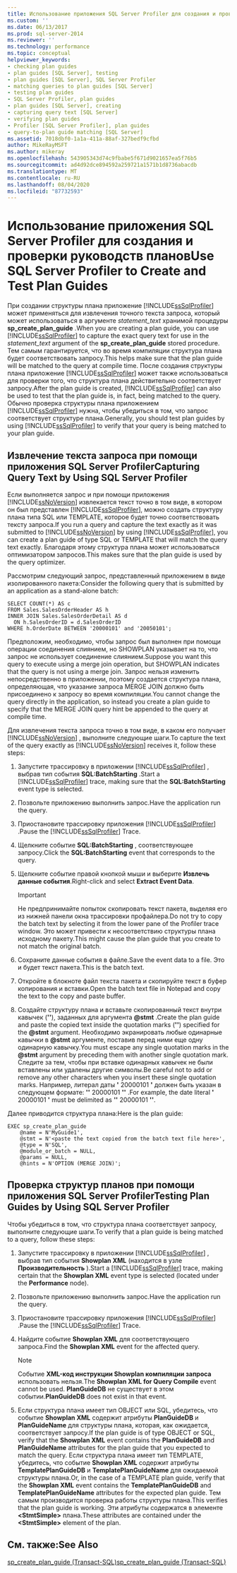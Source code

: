 ```yaml
---
title: Использование приложения SQL Server Profiler для создания и проверки структур плана | Документация Майкрософт
ms.custom: ''
ms.date: 06/13/2017
ms.prod: sql-server-2014
ms.reviewer: ''
ms.technology: performance
ms.topic: conceptual
helpviewer_keywords:
- checking plan guides
- plan guides [SQL Server], testing
- plan guides [SQL Server], SQL Server Profiler
- matching queries to plan guides [SQL Server]
- testing plan guides
- SQL Server Profiler, plan guides
- plan guides [SQL Server], creating
- capturing query text [SQL Server]
- verifying plan guides
- Profiler [SQL Server Profiler], plan guides
- query-to-plan guide matching [SQL Server]
ms.assetid: 7018dbf0-1a1a-411a-88af-327bedf9cfbd
author: MikeRayMSFT
ms.author: mikeray
ms.openlocfilehash: 543905343d74c9fbabe5f671d9021657ea5f76b5
ms.sourcegitcommit: ad4d92dce894592a259721a1571b1d8736abacdb
ms.translationtype: MT
ms.contentlocale: ru-RU
ms.lasthandoff: 08/04/2020
ms.locfileid: "87732593"
---
```

# <a name="use-sql-server-profiler-to-create-and-test-plan-guides"></a><span data-ttu-id="9aa95-102">Использование приложения SQL Server Profiler для создания и проверки руководств планов</span><span class="sxs-lookup"><span data-stu-id="9aa95-102">Use SQL Server Profiler to Create and Test Plan Guides</span></span>
  <span data-ttu-id="9aa95-103">При создании структуры плана приложение [!INCLUDE[ssSqlProfiler](../../includes/sssqlprofiler-md.md)] может применяться для извлечения точного текста запроса, который может использоваться в аргументе *statement_text* хранимой процедуры **sp_create_plan_guide** .</span><span class="sxs-lookup"><span data-stu-id="9aa95-103">When you are creating a plan guide, you can use [!INCLUDE[ssSqlProfiler](../../includes/sssqlprofiler-md.md)] to capture the exact query text for use in the *statement_text* argument of the **sp_create_plan_guide** stored procedure.</span></span> <span data-ttu-id="9aa95-104">Тем самым гарантируется, что во время компиляции структура плана будет соответствовать запросу.</span><span class="sxs-lookup"><span data-stu-id="9aa95-104">This helps make sure that the plan guide will be matched to the query at compile time.</span></span> <span data-ttu-id="9aa95-105">После создания структуры плана приложение [!INCLUDE[ssSqlProfiler](../../includes/sssqlprofiler-md.md)] может также использоваться для проверки того, что структура плана действительно соответствует запросу.</span><span class="sxs-lookup"><span data-stu-id="9aa95-105">After the plan guide is created, [!INCLUDE[ssSqlProfiler](../../includes/sssqlprofiler-md.md)] can also be used to test that the plan guide is, in fact, being matched to the query.</span></span> <span data-ttu-id="9aa95-106">Обычно проверка структуры плана приложением [!INCLUDE[ssSqlProfiler](../../includes/sssqlprofiler-md.md)] нужна, чтобы убедиться в том, что запрос соответствует структуре плана.</span><span class="sxs-lookup"><span data-stu-id="9aa95-106">Generally, you should test plan guides by using [!INCLUDE[ssSqlProfiler](../../includes/sssqlprofiler-md.md)] to verify that your query is being matched to your plan guide.</span></span>  
  
## <a name="capturing-query-text-by-using-sql-server-profiler"></a><span data-ttu-id="9aa95-107">Извлечение текста запроса при помощи приложения SQL Server Profiler</span><span class="sxs-lookup"><span data-stu-id="9aa95-107">Capturing Query Text by Using SQL Server Profiler</span></span>  
 <span data-ttu-id="9aa95-108">Если выполняется запрос и при помощи приложения [!INCLUDE[ssNoVersion](../../includes/ssnoversion-md.md)] извлекается текст точно в том виде, в котором он был представлен [!INCLUDE[ssSqlProfiler](../../includes/sssqlprofiler-md.md)], можно создать структуру плана типа SQL или TEMPLATE, которое будет точно соответствовать тексту запроса.</span><span class="sxs-lookup"><span data-stu-id="9aa95-108">If you run a query and capture the text exactly as it was submitted to [!INCLUDE[ssNoVersion](../../includes/ssnoversion-md.md)] by using [!INCLUDE[ssSqlProfiler](../../includes/sssqlprofiler-md.md)], you can create a plan guide of type SQL or TEMPLATE that will match the query text exactly.</span></span> <span data-ttu-id="9aa95-109">Благодаря этому структура плана может использоваться оптимизатором запросов.</span><span class="sxs-lookup"><span data-stu-id="9aa95-109">This makes sure that the plan guide is used by the query optimizer.</span></span>  
  
 <span data-ttu-id="9aa95-110">Рассмотрим следующий запрос, представленный приложением в виде изолированного пакета:</span><span class="sxs-lookup"><span data-stu-id="9aa95-110">Consider the following query that is submitted by an application as a stand-alone batch:</span></span>  
  
```  
SELECT COUNT(*) AS c  
FROM Sales.SalesOrderHeader AS h  
INNER JOIN Sales.SalesOrderDetail AS d  
  ON h.SalesOrderID = d.SalesOrderID  
WHERE h.OrderDate BETWEEN '20000101' and '20050101';  
```  
  
 <span data-ttu-id="9aa95-111">Предположим, необходимо, чтобы запрос был выполнен при помощи операции соединения слиянием, но SHOWPLAN указывает на то, что запрос не использует соединение слиянием.</span><span class="sxs-lookup"><span data-stu-id="9aa95-111">Suppose you want this query to execute using a merge join operation, but SHOWPLAN indicates that the query is not using a merge join.</span></span> <span data-ttu-id="9aa95-112">Запрос нельзя изменить непосредственно в приложении, поэтому создается структура плана, определяющая, что указание запроса MERGE JOIN должно быть присоединено к запросу во время компиляции.</span><span class="sxs-lookup"><span data-stu-id="9aa95-112">You cannot change the query directly in the application, so instead you create a plan guide to specify that the MERGE JOIN query hint be appended to the query at compile time.</span></span>  
  
 <span data-ttu-id="9aa95-113">Для извлечения текста запроса точно в том виде, в каком его получает [!INCLUDE[ssNoVersion](../../includes/ssnoversion-md.md)] , выполните следующие шаги.</span><span class="sxs-lookup"><span data-stu-id="9aa95-113">To capture the text of the query exactly as [!INCLUDE[ssNoVersion](../../includes/ssnoversion-md.md)] receives it, follow these steps:</span></span>  
  
1.  <span data-ttu-id="9aa95-114">Запустите трассировку в приложении [!INCLUDE[ssSqlProfiler](../../includes/sssqlprofiler-md.md)] , выбрав тип события **SQL:BatchStarting** .</span><span class="sxs-lookup"><span data-stu-id="9aa95-114">Start a [!INCLUDE[ssSqlProfiler](../../includes/sssqlprofiler-md.md)] trace, making sure that the **SQL:BatchStarting** event type is selected.</span></span>  
  
2.  <span data-ttu-id="9aa95-115">Позвольте приложению выполнить запрос.</span><span class="sxs-lookup"><span data-stu-id="9aa95-115">Have the application run the query.</span></span>  
  
3.  <span data-ttu-id="9aa95-116">Приостановите трассировку приложения [!INCLUDE[ssSqlProfiler](../../includes/sssqlprofiler-md.md)] .</span><span class="sxs-lookup"><span data-stu-id="9aa95-116">Pause the [!INCLUDE[ssSqlProfiler](../../includes/sssqlprofiler-md.md)] Trace.</span></span>  
  
4.  <span data-ttu-id="9aa95-117">Щелкните событие **SQL:BatchStarting** , соответствующее запросу.</span><span class="sxs-lookup"><span data-stu-id="9aa95-117">Click the **SQL:BatchStarting** event that corresponds to the query.</span></span>  
  
5.  <span data-ttu-id="9aa95-118">Щелкните событие правой кнопкой мыши и выберите **Извлечь данные события**.</span><span class="sxs-lookup"><span data-stu-id="9aa95-118">Right-click and select **Extract Event Data**.</span></span>  
  
    > [!IMPORTANT]  
    >  <span data-ttu-id="9aa95-119">Не предпринимайте попыток скопировать текст пакета, выделяя его из нижней панели окна трассировки профайлера.</span><span class="sxs-lookup"><span data-stu-id="9aa95-119">Do not try to copy the batch text by selecting it from the lower pane of the Profiler trace window.</span></span> <span data-ttu-id="9aa95-120">Это может привести к несоответствию структуры плана исходному пакету.</span><span class="sxs-lookup"><span data-stu-id="9aa95-120">This might cause the plan guide that you create to not match the original batch.</span></span>  
  
6.  <span data-ttu-id="9aa95-121">Сохраните данные события в файле.</span><span class="sxs-lookup"><span data-stu-id="9aa95-121">Save the event data to a file.</span></span> <span data-ttu-id="9aa95-122">Это и будет текст пакета.</span><span class="sxs-lookup"><span data-stu-id="9aa95-122">This is the batch text.</span></span>  
  
7.  <span data-ttu-id="9aa95-123">Откройте в блокноте файл текста пакета и скопируйте текст в буфер копирования и вставки.</span><span class="sxs-lookup"><span data-stu-id="9aa95-123">Open the batch text file in Notepad and copy the text to the copy and paste buffer.</span></span>  
  
8.  <span data-ttu-id="9aa95-124">Создайте структуру плана и вставьте скопированный текст внутри кавычек (**''**), заданных для аргумента **@stmt** .</span><span class="sxs-lookup"><span data-stu-id="9aa95-124">Create the plan guide and paste the copied text inside the quotation marks (**''**) specified for the **@stmt** argument.</span></span> <span data-ttu-id="9aa95-125">Необходимо экранировать любые одинарные кавычки в **@stmt** аргументе, поставив перед ними еще одну одинарную кавычку.</span><span class="sxs-lookup"><span data-stu-id="9aa95-125">You must escape any single quotation marks in the **@stmt** argument by preceding them with another single quotation mark.</span></span> <span data-ttu-id="9aa95-126">Следите за тем, чтобы при вставке одинарных кавычек не были вставлены или удалены другие символы.</span><span class="sxs-lookup"><span data-stu-id="9aa95-126">Be careful not to add or remove any other characters when you insert these single quotation marks.</span></span> <span data-ttu-id="9aa95-127">Например, литерал даты **'** 20000101 **'** должен быть указан в следующем формате: **''** 20000101 **''** .</span><span class="sxs-lookup"><span data-stu-id="9aa95-127">For example, the date literal **'** 20000101 **'** must be delimited as **''** 20000101 **''**.</span></span>  
  
 <span data-ttu-id="9aa95-128">Далее приводится структура плана:</span><span class="sxs-lookup"><span data-stu-id="9aa95-128">Here is the plan guide:</span></span>  
  
```  
EXEC sp_create_plan_guide   
    @name = N'MyGuide1',  
    @stmt = N'<paste the text copied from the batch text file here>',  
    @type = N'SQL',  
    @module_or_batch = NULL,  
    @params = NULL,  
    @hints = N'OPTION (MERGE JOIN)';  
```  
  
## <a name="testing-plan-guides-by-using-sql-server-profiler"></a><span data-ttu-id="9aa95-129">Проверка структур планов при помощи приложения SQL Server Profiler</span><span class="sxs-lookup"><span data-stu-id="9aa95-129">Testing Plan Guides by Using SQL Server Profiler</span></span>  
 <span data-ttu-id="9aa95-130">Чтобы убедиться в том, что структура плана соответствует запросу, выполните следующие шаги.</span><span class="sxs-lookup"><span data-stu-id="9aa95-130">To verify that a plan guide is being matched to a query, follow these steps:</span></span>  
  
1.  <span data-ttu-id="9aa95-131">Запустите трассировку в приложении [!INCLUDE[ssSqlProfiler](../../includes/sssqlprofiler-md.md)] , выбрав тип события **Showplan XML** (находится в узле **Производительность** ).</span><span class="sxs-lookup"><span data-stu-id="9aa95-131">Start a [!INCLUDE[ssSqlProfiler](../../includes/sssqlprofiler-md.md)] trace, making certain that the **Showplan XML** event type is selected (located under the **Performance** node).</span></span>  
  
2.  <span data-ttu-id="9aa95-132">Позвольте приложению выполнить запрос.</span><span class="sxs-lookup"><span data-stu-id="9aa95-132">Have the application run the query.</span></span>  
  
3.  <span data-ttu-id="9aa95-133">Приостановите трассировку приложения [!INCLUDE[ssSqlProfiler](../../includes/sssqlprofiler-md.md)] .</span><span class="sxs-lookup"><span data-stu-id="9aa95-133">Pause the [!INCLUDE[ssSqlProfiler](../../includes/sssqlprofiler-md.md)] Trace.</span></span>  
  
4.  <span data-ttu-id="9aa95-134">Найдите событие **Showplan XML** для соответствующего запроса.</span><span class="sxs-lookup"><span data-stu-id="9aa95-134">Find the **Showplan XML** event for the affected query.</span></span>  
  
    > [!NOTE]  
    >  <span data-ttu-id="9aa95-135">Событие **XML-код инструкции Showplan компиляции запроса** использовать нельзя.</span><span class="sxs-lookup"><span data-stu-id="9aa95-135">The **Showplan XML for Query Compile** event cannot be used.</span></span> <span data-ttu-id="9aa95-136">**PlanGuideDB** не существует в этом событии.</span><span class="sxs-lookup"><span data-stu-id="9aa95-136">**PlanGuideDB** does not exist in that event.</span></span>  
  
5.  <span data-ttu-id="9aa95-137">Если структура плана имеет тип OBJECT или SQL, убедитесь, что событие **Showplan XML** содержит атрибуты **PlanGuideDB** и **PlanGuideName** для структуры плана, которая, как ожидается, соответствует запросу.</span><span class="sxs-lookup"><span data-stu-id="9aa95-137">If the plan guide is of type OBJECT or SQL, verify that the **Showplan XML** event contains the **PlanGuideDB** and **PlanGuideName** attributes for the plan guide that you expected to match the query.</span></span> <span data-ttu-id="9aa95-138">Если структура плана имеет тип TEMPLATE, убедитесь, что событие **Showplan XML** содержит атрибуты **TemplatePlanGuideDB** и **TemplatePlanGuideName** для ожидаемой структуры плана.</span><span class="sxs-lookup"><span data-stu-id="9aa95-138">Or, in the case of a TEMPLATE plan guide, verify that the **Showplan XML** event contains the **TemplatePlanGuideDB** and **TemplatePlanGuideName** attributes for the expected plan guide.</span></span> <span data-ttu-id="9aa95-139">Тем самым производится проверка работы структуры плана.</span><span class="sxs-lookup"><span data-stu-id="9aa95-139">This verifies that the plan guide is working.</span></span> <span data-ttu-id="9aa95-140">Эти атрибуты содержатся в элементе **\<StmtSimple>** плана.</span><span class="sxs-lookup"><span data-stu-id="9aa95-140">These attributes are contained under the **\<StmtSimple>** element of the plan.</span></span>  
  
## <a name="see-also"></a><span data-ttu-id="9aa95-141">См. также:</span><span class="sxs-lookup"><span data-stu-id="9aa95-141">See Also</span></span>  
 [<span data-ttu-id="9aa95-142">sp_create_plan_guide (Transact-SQL)</span><span class="sxs-lookup"><span data-stu-id="9aa95-142">sp_create_plan_guide &#40;Transact-SQL&#41;</span></span>](/sql/relational-databases/system-stored-procedures/sp-create-plan-guide-transact-sql)  
  
  
